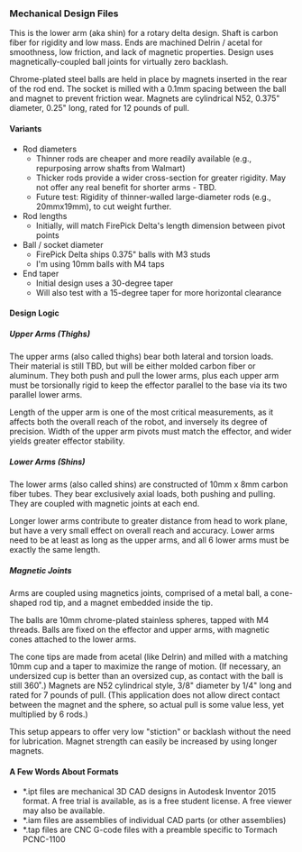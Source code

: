 ### Mechanical Design Files

This is the lower arm (aka shin) for a rotary delta design.
Shaft is carbon fiber for rigidity and low mass.
Ends are machined Delrin / acetal for smoothness, low friction, and lack of magnetic properties.
Design uses magnetically-coupled ball joints for virtually zero backlash.

Chrome-plated steel balls are held in place by magnets inserted in the rear of the rod end.
The socket is milled with a 0.1mm spacing between the ball and magnet to prevent friction wear.
Magnets are cylindrical N52, 0.375" diameter, 0.25" long, rated for 12 pounds of pull.

#### Variants
* Rod diameters
  * Thinner rods are cheaper and more readily available (e.g., repurposing arrow shafts from Walmart)
  * Thicker rods provide a wider cross-section for greater rigidity.  May not offer any real benefit for shorter arms - TBD.
  * Future test: Rigidity of thinner-walled large-diameter rods (e.g., 20mmx19mm), to cut weight further.
* Rod lengths
  * Initially, will match FirePick Delta's length dimension between pivot points
* Ball / socket diameter
  * FirePick Delta ships 0.375" balls with M3 studs
  * I'm using 10mm balls with M4 taps
* End taper
  * Initial design uses a 30-degree taper
  * Will also test with a 15-degree taper for more horizontal clearance


#### Design Logic


##### Upper Arms (Thighs)
The upper arms (also called thighs) bear both lateral and torsion loads.
Their material is still TBD, but will be either molded carbon fiber or aluminum.
They both push and pull the lower arms, plus each upper arm must be torsionally rigid to keep the effector parallel to the base via its two parallel lower arms.

Length of the upper arm is one of the most critical measurements, as it affects both the overall reach of the robot, and inversely its degree of precision.
Width of the upper arm pivots must match the effector, and wider yields greater effector stability.


##### Lower Arms (Shins)
The lower arms (also called shins) are constructed of 10mm x 8mm carbon fiber tubes.
They bear exclusively axial loads, both pushing and pulling.
They are coupled with magnetic joints at each end.

Longer lower arms contribute to greater distance from head to work plane, but have a very small effect on overall reach and accuracy.
Lower arms need to be at least as long as the upper arms, and all 6 lower arms must be exactly the same length.


##### Magnetic Joints
Arms are coupled using magnetics joints, comprised of a metal ball, a cone-shaped rod tip, and a magnet embedded inside the tip.

The balls are 10mm chrome-plated stainless spheres, tapped with M4 threads.
Balls are fixed on the effector and upper arms, with magnetic cones attached to the lower arms.

The cone tips are made from acetal (like Delrin) and milled with a matching 10mm cup and a taper to maximize the range of motion.
(If necessary, an undersized cup is better than an oversized cup, as contact with the ball is still 360˚.)
Magnets are N52 cylindrical style, 3/8" diameter by 1/4" long and rated for 7 pounds of pull.
(This application does not allow direct contact between the magnet and the sphere, so actual pull is some value less, yet multiplied by 6 rods.)

This setup appears to offer very low "stiction" or backlash without the need for lubrication.
Magnet strength can easily be increased by using longer magnets.


#### A Few Words About Formats

* *.ipt files are mechanical 3D CAD designs in Autodesk Inventor 2015 format.  A free trial is available, as is a free student license.  A free viewer may also be available.
* *.iam files are assemblies of individual CAD parts (or other assemblies)
* *.tap files are CNC G-code files with a preamble specific to Tormach PCNC-1100
